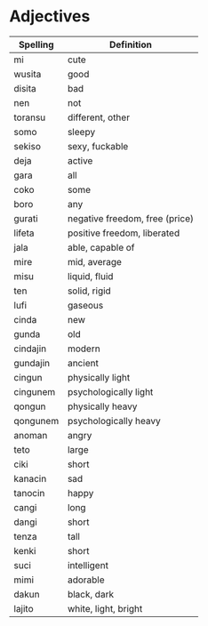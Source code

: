# Adjectives

| Spelling | Definition |
|----------|------------|
| mi | cute |
| wusita | good |
| disita | bad |
| nen | not |
| toransu | different, other |
| somo | sleepy |
| sekiso | sexy, fuckable |
| deja | active |
| gara | all |
| coko | some |
| boro | any |
| gurati | negative freedom, free (price) |
| lifeta | positive freedom, liberated |
| jala | able, capable of |
| mire | mid, average |
| misu | liquid, fluid |
| ten | solid, rigid |
| lufi | gaseous |
| cinda | new |
| gunda | old |
| cindajin | modern |
| gundajin | ancient |
| cingun | physically light |
| cingunem | psychologically light |
| qongun | physically heavy |
| qongunem | psychologically heavy |
| anoman | angry |
| teto | large |
| ciki | short |
| kanacin | sad | 
| tanocin | happy |
| cangi | long |
| dangi | short |
| tenza | tall |
| kenki | short |
| suci | intelligent |
| mimi | adorable |
| dakun | black, dark |
| lajito | white, light, bright |

